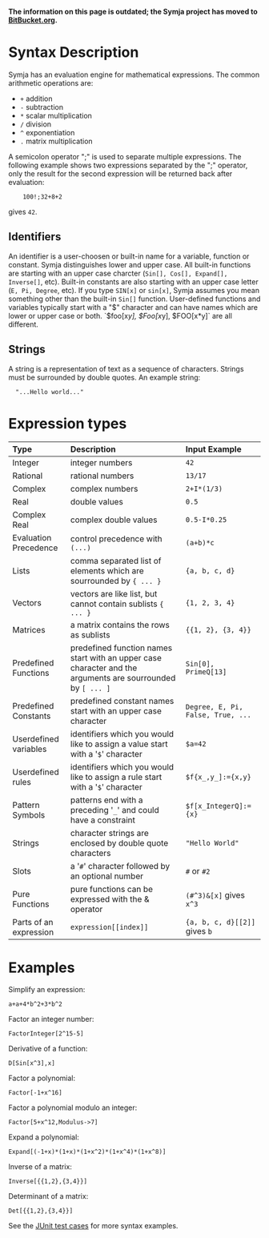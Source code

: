 **The information on this page is outdated; the Symja project has moved to [BitBucket.org](https://bitbucket.org/axelclk/symja_android_library).**



# Syntax Description #
Symja has an evaluation engine for mathematical expressions. The common arithmetic operations are:
  * `+` addition
  * `-` subtraction
  * `*` scalar multiplication
  * `/` division
  * `^` exponentiation
  * `.` matrix multiplication

A semicolon operator ";" is used to separate multiple expressions. The following example shows two expressions separated by the ";" operator, only the result for the second expression will be returned back after evaluation:
```
    100!;32+8+2
```
gives `42`.

## Identifiers ##
An identifier is a user-choosen or built-in name for a variable, function or constant. Symja distinguishes lower and upper case. All built-in functions are starting with an upper case charcter (`Sin[], Cos[], Expand[], Inverse[]`, etc). Built-in constants are also starting with an upper case letter (`E, Pi, Degree`, etc). If you type `SIN[x]` or `sin[x]`, Symja assumes you mean something other than the built-in `Sin[]` function. User-defined functions and variables typically start with a "$" character and can have names which are lower or upper case or both. `$foo[x*y], $Foo[x*y], $FOO[x*y]` are all different.

## Strings ##
A string is a representation of text as a sequence of characters. Strings must be surrounded by double quotes. An example string:
```
  "...Hello world..." 
```

# Expression types #

| **Type**	| **Description**	 | **Input Example** |
|:---------|:-----------------|:------------------|
|Integer	|integer numbers 	|` 42 `|
|Rational	|rational numbers 	|` 13/17 `|
|Complex	|complex numbers 	|` 2+I*(1/3) `|
|Real	|double values 	|` 0.5 `|
|Complex Real	|complex double values 	|` 0.5-I*0.25 `|
|Evaluation Precedence	|control precedence with ` (...) `|` (a+b)*c `|
|Lists	|comma separated list of elements which are sourrounded by ` { ... } `|` {a, b, c, d} `|
|Vectors	|vectors are like list, but cannot contain sublists ` { ... } `|` {1, 2, 3, 4} `|
|Matrices	|a matrix contains the rows as sublists 	|` {{1, 2}, {3, 4}} `|
|Predefined Functions	|predefined function names start with an upper case character and the arguments are sourrounded by ` [ ... ] `|` Sin[0], PrimeQ[13] `|
|Predefined Constants	|predefined constant names start with an upper case character 	|`Degree, E, Pi, False, True, ...`|
|Userdefined variables	|identifiers which you would like to assign a value start with a '`$`' character	|` $a=42 `|
|Userdefined rules	|identifiers which you would like to assign a rule start with a '`$`' character |` $f{x_,y_]:={x,y} `|
|Pattern Symbols	|patterns end with a preceding '`_`' and could have a constraint 	|` $f[x_IntegerQ]:={x} `|
|Strings	|character strings are enclosed by double quote characters 	|`"Hello World"`|
|Slots	|a '`#`' character followed by an optional number 	|`#` or `#2`|
|Pure Functions	|pure functions can be expressed with the & operator 	|`(#^3)&[x]` gives `x^3`|
|Parts of an expression	|` expression[[index]] `|`{a, b, c, d}[[2]]` gives `b`|


# Examples #

Simplify an expression:
```
a+a+4*b^2+3*b^2
```

Factor an integer number:
```
FactorInteger[2^15-5]
```

Derivative of a function:
```
D[Sin[x^3],x]
```

Factor a polynomial:
```
Factor[-1+x^16]
```

Factor a polynomial modulo an integer:
```
Factor[5+x^12,Modulus->7]
```

Expand a polynomial:
```
Expand[(-1+x)*(1+x)*(1+x^2)*(1+x^4)*(1+x^8)]
```

Inverse of a matrix:
```
Inverse[{{1,2},{3,4}}]
```

Determinant of a matrix:
```
Det[{{1,2},{3,4}}]
```

See the [JUnit test cases](http://symja.googlecode.com/svn/trunk/matheclipse-core/src/test/java/org/matheclipse/core/system/SystemTestCase.java) for more syntax examples.